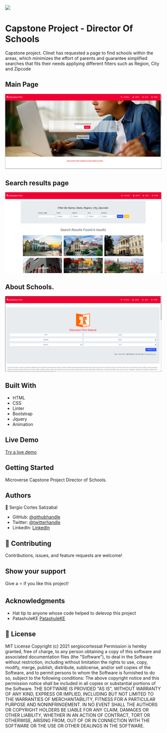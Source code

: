 ![](https://img.shields.io/badge/Microverse-blueviolet)

# Capstone Project - Director Of Schools

Capstone project. Clinet has requested a page to find schools within the areas, which minimizes the effort of parents and guarantee simplified searches that fits their  needs appliying different filters such as Region, City and Zipcode

## Main Page
![screenshot](./screenshot.png)

## Search results page
![screenshot](./screenshot3.png)

## About Schools.
![screenshot](./screenshot2.png)


## Built With

- HTML
- CSS
- Linter
- Bootstrap
- Jquery
- Animation

## Live Demo

[Try a lıve demo](https://sergiocortessat.github.io/Capstone-Director-schools/.)


## Getting Started


Microverse Capstone Project Director of Schools.


## Authors

👤 Sergio Cortes Satizabal

- GitHub: [@githubhandle](https://github.com/sergiocortessat)
- Twitter: [@twitterhandle](https://twitter.com/sergiocortessat)
- LinkedIn: [LinkedIn](https://linkedin.com/sergiocortessat)

## 🤝 Contributing

Contributions, issues, and feature requests are welcome!


## Show your support

Give a ⭐️ if you like this project!

## Acknowledgments

- Hat tip to anyone whose code helped to delevop this project
- PatashuleKE [PatashuleKE](https://www.behance.net/gallery/25563385/PatashuleKE)

## 📝 License

MIT License
Copyright (c) 2021 sergiocortessat
Permission is hereby granted, free of charge, to any person obtaining a copy
of this software and associated documentation files (the "Software"), to deal
in the Software without restriction, including without limitation the rights
to use, copy, modify, merge, publish, distribute, sublicense, and/or sell
copies of the Software, and to permit persons to whom the Software is
furnished to do so, subject to the following conditions:
The above copyright notice and this permission notice shall be included in all
copies or substantial portions of the Software.
THE SOFTWARE IS PROVIDED "AS IS", WITHOUT WARRANTY OF ANY KIND, EXPRESS OR
IMPLIED, INCLUDING BUT NOT LIMITED TO THE WARRANTIES OF MERCHANTABILITY,
FITNESS FOR A PARTICULAR PURPOSE AND NONINFRINGEMENT. IN NO EVENT SHALL THE
AUTHORS OR COPYRIGHT HOLDERS BE LIABLE FOR ANY CLAIM, DAMAGES OR OTHER
LIABILITY, WHETHER IN AN ACTION OF CONTRACT, TORT OR OTHERWISE, ARISING FROM,
OUT OF OR IN CONNECTION WITH THE SOFTWARE OR THE USE OR OTHER DEALINGS IN THE
SOFTWARE.
